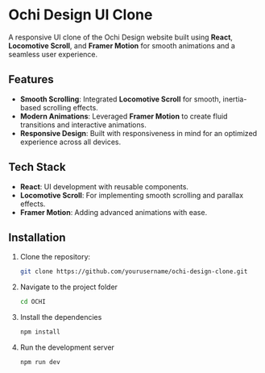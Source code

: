 # Ochi Design UI Clone

A responsive UI clone of the Ochi Design website built using **React**, **Locomotive Scroll**, and **Framer Motion** for smooth animations and a seamless user experience.

## Features

- **Smooth Scrolling**: Integrated **Locomotive Scroll** for smooth, inertia-based scrolling effects.
- **Modern Animations**: Leveraged **Framer Motion** to create fluid transitions and interactive animations.
- **Responsive Design**: Built with responsiveness in mind for an optimized experience across all devices.

## Tech Stack

- **React**: UI development with reusable components.
- **Locomotive Scroll**: For implementing smooth scrolling and parallax effects.
- **Framer Motion**: Adding advanced animations with ease.

## Installation

1. Clone the repository:
   ```bash
   git clone https://github.com/yourusername/ochi-design-clone.git 
   ```

2. Navigate to the project folder
   ```bash 
   cd OCHI
   ```

3. Install the dependencies
   ```bash
   npm install 
   ```

 4. Run the development server
    ```bash
    npm run dev
    ```